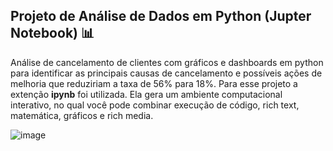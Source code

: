 ## Projeto de Análise de Dados em Python (Jupter Notebook) 📊

Análise de cancelamento de clientes com gráficos e dashboards em python para identificar as principais causas de cancelamento e possíveis ações de melhoria que reduziriam a taxa de 56% para 18%.
Para esse projeto a extenção **ipynb** foi utilizada. Ela gera um ambiente computacional interativo, no qual você pode combinar execução de código, rich text, matemática, gráficos e rich media. 

![image](https://github.com/user-attachments/assets/68aa1427-2c20-4fbf-875e-08d8a68633c7)
